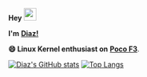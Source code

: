 **Hey** <img src="https://github.com/TheDudeThatCode/TheDudeThatCode/blob/master/Assets/Hi.gif" width="25px">

**I'm** [**Diaz!**](https://t.me/Diaznr/) 

**😄 Linux Kernel enthusiast on** [**Poco F3**](https://www.gsmarena.com/xiaomi_poco_f3-10758.php).</br>

[![Diaz's GitHub stats](https://github-readme-stats.vercel.app/api?username=Diaz1401&exclude_repo=kernel_xiaomi_sm8250&include_all_commits=true&hide_rank=true&show_icons=true&hide_title=true&number_format=long&theme=radical)](https://github.com/anuraghazra/github-readme-stats)
[![Top Langs](https://github-readme-stats.vercel.app/api/top-langs/?username=Diaz1401&exclude_repo=kernel_xiaomi_sdm845&theme=radical&layout=compact)](https://github.com/anuraghazra/github-readme-stats)
